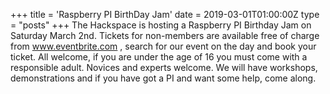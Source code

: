 +++
title = 'Raspberry PI BirthDay Jam'
date = 2019-03-01T01:00:00Z
type = "posts"
+++
The Hackspace is hosting a Raspberry PI Birthday Jam on Saturday March 2nd. 
Tickets for non-members are available free of charge from www.eventbrite.com , search for our event on the day and book your ticket.
All welcome, if you are under the age of 16 you must come with a responsible adult. 
Novices and experts welcome. 
We will have workshops, demonstrations and if you have got a PI and want some help, come along.